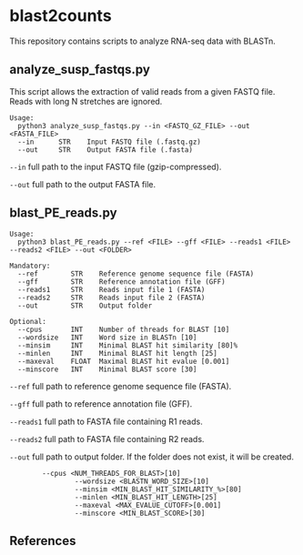 # blast2counts
This repository contains scripts to analyze RNA-seq data with BLASTn.

## analyze_susp_fastqs.py
This script allows the extraction of valid reads from a given FASTQ file. Reads with long N stretches are ignored.


```
Usage:
  python3 analyze_susp_fastqs.py --in <FASTQ_GZ_FILE> --out <FASTA_FILE>
  --in      STR    Input FASTQ file (.fastq.gz)
  --out     STR    Output FASTA file (.fasta)
```

`--in` full path to the input FASTQ file (gzip-compressed).

`--out` full path to the output FASTA file.


## blast_PE_reads.py

```
Usage:
  python3 blast_PE_reads.py --ref <FILE> --gff <FILE> --reads1 <FILE> --reads2 <FILE> --out <FOLDER>

Mandatory:
  --ref        STR    Reference genome sequence file (FASTA)
  --gff        STR    Reference annotation file (GFF)
  --reads1     STR    Reads input file 1 (FASTA)
  --reads2     STR    Reads input file 2 (FASTA)
  --out        STR    Output folder

Optional:
  --cpus       INT    Number of threads for BLAST [10]
  --wordsize   INT    Word size in BLASTn [10]
  --minsim     INT    Minimal BLAST hit similarity [80]%
  --minlen     INT    Minimal BLAST hit length [25]
  --maxeval    FLOAT  Maximal BLAST hit evalue [0.001]
  --minscore   INT    Minimal BLAST score [30]
```

`--ref` full path to reference genome sequence file (FASTA).

`--gff` full path to reference annotation file (GFF).

`--reads1` full path to FASTA file containing R1 reads.

`--reads2` full path to FASTA file containing R2 reads.

`--out` full path to output folder. If the folder does not exist, it will be created.



			--cpus <NUM_THREADS_FOR_BLAST>[10]
					--wordsize <BLASTN_WORD_SIZE>[10]
					--minsim <MIN_BLAST_HIT_SIMILARITY_%>[80]
					--minlen <MIN_BLAST_HIT_LENGTH>[25]
					--maxeval <MAX_EVALUE_CUTOFF>[0.001]
					--minscore <MIN_BLAST_SCORE>[30]


## References



